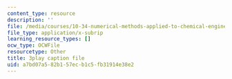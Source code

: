 ```yaml
---
content_type: resource
description: ''
file: /media/courses/10-34-numerical-methods-applied-to-chemical-engineering-fall-2015/a7bd07a582b157ecb1c5fb31914e38e2_KFq33hsMxr4.vtt
file_type: application/x-subrip
learning_resource_types: []
ocw_type: OCWFile
resourcetype: Other
title: 3play caption file
uid: a7bd07a5-82b1-57ec-b1c5-fb31914e38e2
---
```

